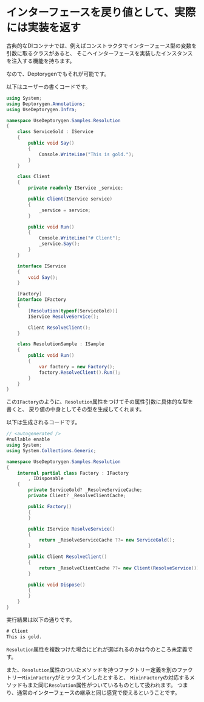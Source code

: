 # インターフェースを戻り値として、実際には実装を返す

古典的なDIコンテナでは、例えばコンストラクタでインターフェース型の変数を引数に取るクラスがあると、
そこへインターフェースを実装したインスタンスを注入する機能を持ちます。

なので、Deptorygenでもそれが可能です。

以下はユーザーの書くコードです。

```csharp
using System;
using Deptorygen.Annotations;
using UseDeptorygen.Infra;

namespace UseDeptorygen.Samples.Resolution
{
	class ServiceGold : IService
	{
		public void Say()
		{
			Console.WriteLine("This is gold.");
		}
	}

	class Client
	{
		private readonly IService _service;

		public Client(IService service)
		{
			_service = service;
		}

		public void Run()
		{
			Console.WriteLine("# Client");
			_service.Say();
		}
	}

	interface IService
	{
		void Say();
	}

	[Factory]
	interface IFactory
	{
		[Resolution(typeof(ServiceGold))]
		IService ResolveService();

		Client ResolveClient();
	}

	class ResolutionSample : ISample
	{
		public void Run()
		{
			var factory = new Factory();
			factory.ResolveClient().Run();
		}
	}
}
```

この`IFactory`のように、`Resolution`属性をつけてその属性引数に具体的な型を書くと、
戻り値の中身としてその型を生成してくれます。

以下は生成されるコードです。

```csharp
// <autogenerated />
#nullable enable
using System;
using System.Collections.Generic;

namespace UseDeptorygen.Samples.Resolution
{
	internal partial class Factory : IFactory
		, IDisposable
	{
		private ServiceGold? _ResolveServiceCache;
		private Client? _ResolveClientCache;

		public Factory()
		{
		}

		public IService ResolveService()
		{
			return _ResolveServiceCache ??= new ServiceGold();
		}

		public Client ResolveClient()
		{
			return _ResolveClientCache ??= new Client(ResolveService());
		}

		public void Dispose()
		{
		}
	}
}
```

実行結果は以下の通りです。

```txt
# Client
This is gold.
```

`Resolution`属性を複数つけた場合にどれが選ばれるのかは今のところ未定義です。

また、`Resolution`属性のついたメソッドを持つファクトリー定義を別のファクトリー`MixinFactory`がミックスインしたとすると、
`MixinFactory`の対応するメソッドもまた同じ`Resolution`属性がついているものとして扱われます。
つまり、通常のインターフェースの継承と同じ感覚で使えるということです。